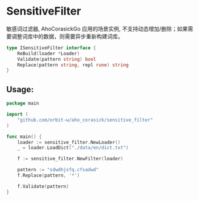 # SensitiveFilter

敏感词过滤器, AhoCorasickGo 应用的场景实例, 不支持动态增加/删除；如果需要调整词库中的数据，则需要异步重新构建词库。
```go
type ISensitiveFilter interface {
	ReBuild(loader *Loader)
	Validate(pattern string) bool
	Replace(pattern string, repl rune) string
}
```

## Usage:
```go
package main

import (
	"github.com/orbit-w/aho_corasick/sensitive_filter"
)

func main() {
	loader := sensitive_filter.NewLoader()
	_ = loader.LoadDict("./data/en/dict.txt")

	f := sensitive_filter.NewFilter(loader)

	pattern := "sdwdhjsfq.cfsadwd"
	f.Replace(pattern, '*')

	f.Validate(pattern)
}

```